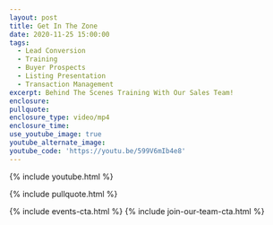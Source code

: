 ```yaml
---
layout: post
title: Get In The Zone
date: 2020-11-25 15:00:00
tags:
  - Lead Conversion
  - Training
  - Buyer Prospects
  - Listing Presentation
  - Transaction Management
excerpt: Behind The Scenes Training With Our Sales Team!
enclosure:
pullquote:
enclosure_type: video/mp4
enclosure_time:
use_youtube_image: true
youtube_alternate_image:
youtube_code: 'https://youtu.be/599V6mIb4e8'
---
```


{% include youtube.html %}

{% include pullquote.html %}

{% include events-cta.html %} {% include join-our-team-cta.html %}
